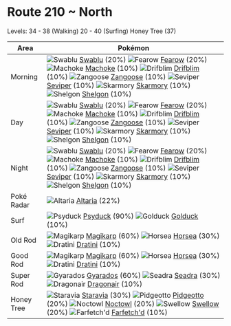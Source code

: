 # Route 210 ~ North
Levels: 34 - 38 (Walking) 20 - 40 (Surfing) Honey Tree (37)

Area       | Pokémon
---        | ---
Morning    | ![][333]  [Swablu] (20%) ![][022]  [Fearow] (20%) ![][067]  [Machoke] (10%)  ![][426]  [Drifblim] (10%) ![][335]  [Zangoose] (10%) ![][336]  [Seviper] (10%)  ![][227]  [Skarmory] (10%) ![][372]  [Shelgon] (10%)
Day        | ![][333]  [Swablu] (20%) ![][022]  [Fearow] (20%) ![][067]  [Machoke] (10%)  ![][426]  [Drifblim] (10%) ![][335]  [Zangoose] (10%) ![][336]  [Seviper] (10%)  ![][227]  [Skarmory] (10%) ![][372]  [Shelgon] (10%)
Night      | ![][333]  [Swablu] (20%) ![][022]  [Fearow] (20%) ![][067]  [Machoke] (10%)  ![][426]  [Drifblim] (10%) ![][335]  [Zangoose] (10%) ![][336]  [Seviper] (10%)  ![][227]  [Skarmory] (10%) ![][372]  [Shelgon] (10%)
Poké Radar | ![][334]  [Altaria] (22%)
Surf       | ![][054]  [Psyduck] (90%) ![][055]  [Golduck] (10%)
Old Rod    | ![][129]  [Magikarp] (60%) ![][116]  [Horsea] (30%) ![][147]  [Dratini] (10%)
Good Rod   | ![][129]  [Magikarp] (60%) ![][116]  [Horsea] (30%) ![][147]  [Dratini] (10%)
Super Rod  | ![][130]  [Gyarados] (60%) ![][117]  [Seadra] (30%) ![][148]  [Dragonair] (10%)
Honey Tree | ![][397]  [Staravia] (30%) ![][017]  [Pidgeotto] (20%) ![][164]  [Noctowl] (20%)  ![][277]  [Swellow] (20%) ![][083]  [Farfetch'd] (10%)


[017]: https://raw.githubusercontent.com/PokeAPI/sprites/master/sprites/pokemon/17.png "Pidgeotto"
[022]: https://raw.githubusercontent.com/PokeAPI/sprites/master/sprites/pokemon/22.png "Fearow"
[054]: https://raw.githubusercontent.com/PokeAPI/sprites/master/sprites/pokemon/54.png "Psyduck"
[055]: https://raw.githubusercontent.com/PokeAPI/sprites/master/sprites/pokemon/55.png "Golduck"
[067]: https://raw.githubusercontent.com/PokeAPI/sprites/master/sprites/pokemon/67.png "Machoke"
[083]: https://raw.githubusercontent.com/PokeAPI/sprites/master/sprites/pokemon/83.png "Farfetch'd"
[116]: https://raw.githubusercontent.com/PokeAPI/sprites/master/sprites/pokemon/116.png "Horsea"
[117]: https://raw.githubusercontent.com/PokeAPI/sprites/master/sprites/pokemon/117.png "Seadra"
[129]: https://raw.githubusercontent.com/PokeAPI/sprites/master/sprites/pokemon/129.png "Magikarp"
[130]: https://raw.githubusercontent.com/PokeAPI/sprites/master/sprites/pokemon/130.png "Gyarados"
[147]: https://raw.githubusercontent.com/PokeAPI/sprites/master/sprites/pokemon/147.png "Dratini"
[148]: https://raw.githubusercontent.com/PokeAPI/sprites/master/sprites/pokemon/148.png "Dragonair"
[164]: https://raw.githubusercontent.com/PokeAPI/sprites/master/sprites/pokemon/164.png "Noctowl"
[227]: https://raw.githubusercontent.com/PokeAPI/sprites/master/sprites/pokemon/227.png "Skarmory"
[277]: https://raw.githubusercontent.com/PokeAPI/sprites/master/sprites/pokemon/277.png "Swellow"
[333]: https://raw.githubusercontent.com/PokeAPI/sprites/master/sprites/pokemon/333.png "Swablu"
[334]: https://raw.githubusercontent.com/PokeAPI/sprites/master/sprites/pokemon/334.png "Altaria"
[335]: https://raw.githubusercontent.com/PokeAPI/sprites/master/sprites/pokemon/335.png "Zangoose"
[336]: https://raw.githubusercontent.com/PokeAPI/sprites/master/sprites/pokemon/336.png "Seviper"
[372]: https://raw.githubusercontent.com/PokeAPI/sprites/master/sprites/pokemon/372.png "Shelgon"
[397]: https://raw.githubusercontent.com/PokeAPI/sprites/master/sprites/pokemon/397.png "Staravia"
[426]: https://raw.githubusercontent.com/PokeAPI/sprites/master/sprites/pokemon/426.png "Drifblim"
[Pidgeotto]: /pokemon_changes/017.md
[Fearow]: /pokemon_changes/022.md
[Psyduck]: /pokemon_changes/054.md
[Golduck]: /pokemon_changes/055.md
[Machoke]: /pokemon_changes/067.md
[Farfetch'd]: /pokemon_changes/083.md
[Horsea]: /pokemon_changes/116.md
[Seadra]: /pokemon_changes/117.md
[Magikarp]: /pokemon_changes/129.md
[Gyarados]: /pokemon_changes/130.md
[Dratini]: /pokemon_changes/147.md
[Dragonair]: /pokemon_changes/148.md
[Noctowl]: /pokemon_changes/164.md
[Skarmory]: /pokemon_changes/227.md
[Swellow]: /pokemon_changes/277.md
[Swablu]: /pokemon_changes/333.md
[Altaria]: /pokemon_changes/334.md
[Zangoose]: /pokemon_changes/335.md
[Seviper]: /pokemon_changes/336.md
[Shelgon]: /pokemon_changes/372.md
[Staravia]: /pokemon_changes/397.md
[Drifblim]: /pokemon_changes/426.md
